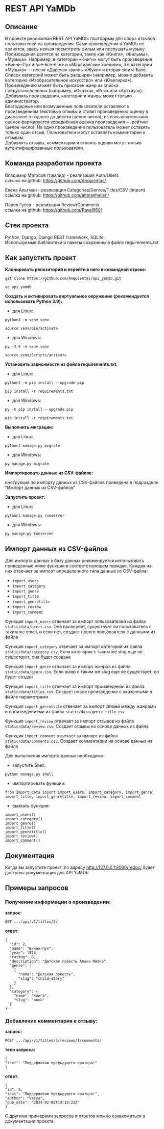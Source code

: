 # REST API YaMDb
## Описание
В проекте реализован REST API YaMDb: платформы для сбора отзывов пользователей на произведения. Сами произведения в YaMDb не хранятся, здесь нельзя посмотреть фильм или послушать музыку.  
Произведения делятся на категории, такие как «Книги», «Фильмы», «Музыка». Например, в категории «Книги» могут быть произведения «Винни-Пух и все-все-все» и «Марсианские хроники», а в категории «Музыка» — песня «Давеча» группы «Жуки» и вторая сюита Баха. Список категорий может быть расширен (например, можно добавить категорию «Изобразительное искусство» или «Ювелирка»).  
Произведению может быть присвоен жанр из списка предустановленных (например, «Сказка», «Рок» или «Артхаус»).  
Добавлять произведения, категории и жанры может только администратор.  
Благодарные или возмущённые пользователи оставляют к произведениям текстовые отзывы и ставят произведению оценку в диапазоне от одного до десяти (целое число); из пользовательских оценок формируется усреднённая оценка произведения — рейтинг (целое число). На одно произведение пользователь может оставить только один отзыв.
Пользователи могут оставлять комментарии к отзывам.  
Добавлять отзывы, комментарии и ставить оценки могут только аутентифицированные пользователи.

## Команда разработки проекта

Владимир Матасов (тимлид) - реализация Auth/Users  
ссылка на github: https://github.com/Anquientas/

Елена Альтман - реализация Categories/Genres/Titles/CSV (import)  
ссылка на github: https://github.com/altmanhellen/

Павел Гусев - реализация Review/Comments  
ссылка на github: https://github.com/Pavel950/

## Стек проекта
Python, Django, Django REST framework, SQLite  
Используемые библиотеки и пакеты сохранены в файле requirements.txt

## Как запустить проект

**Клонировать репозиторий и перейти в него в командной строке:**

```
git clone https://github.com/Anquientas/api_yamdb.git
```

```
cd api_yamdb
```

**Cоздать и активировать виртуальное окружение (рекомендуется использовать Python 3.9):**

* для Linux:

```
python3 -m venv venv
```

```
source venv/bin/activate
```

* для Windows:

```
py -3.9 -m venv venv
```

```
source venv/Scripts/activate
```

**Установить зависимости из файла requirements.txt:**

* для Linux:

```
python3 -m pip install --upgrade pip
```

```
pip install -r requirements.txt
```

* для Windows:

```
py -m pip install --upgrade pip
```

```
pip install -r requirements.txt
```

**Выполнить миграции:**

* для Linux:

```
python3 manage.py migrate
```

* для Windows:

```
py manage.py migrate
```

**Импортировать данные из CSV-файлов:**

инструкция по импорту данных из CSV-файлов приведена в подразделе "Импорт данных из CSV-файлов"

**Запустить проект:**

* для Linux:

```
python3 manage.py runserver
```

* для Windows:

```
py manage.py runserver
```

## Импорт данных из CSV-файлов

Для импорта данных в базу данных рекомендуется использовать приведенные ниже функции в соответствующем порядке. Каждая из них отвечает за импорт определенного типа данных из CSV-файла:

* `import_users`
* `import_category`
* `import_genre`
* `import_title`
* `import_genretitle`
* `import_review`
* `import_comment`

Функция `import_users` отвечает за импорт пользователей из файла `static/data/users.csv`. Она проверяет, существует ли пользователь с таким же email, и если нет, создает нового пользователя с данными из файла

Функция `import_category` отвечает за импорт категорий из файла `static/data/category.csv`. Если категория с таким же slug еще не существует, она будет создана

Функция `import_genre` отвечает за импорт жанров из файла `static/data/genre.csv`. Если жанр с таким же slug еще не существует, он будет создан

Функция `import_title` отвечает за импорт произведений из файла `static/data/titles.csv`. Создает новое произведение с указанными в файле параметрами

Функция `import_genretitle` отвечает за импорт связей между жанрами и произведениями из файла `static/data/genre_title.csv`

Функция `import_review` отвечает за импорт отзывов из файла `static/data/review.csv`. Создает отзывы на основе данных из файла

Функция `import_comment` отвечает за импорт из файла `static/data/comments.csv`. Создает комментарии на основе данных из файла 

Для выполнения импорта данных необходимо:
* запустить Shell:

```
python manage.py shell
```
* импортировать функции:

```
from import_data import import_users, import_category, import_genre, import_title, import_genretitle, import_review, import_comment
```
* вызвать функции:

```
import_users()
import_category()
import_genre()
import_title()
import_genretitle()
import_review()
import_comment()
```

## Документация

Когда вы запустите проект, по адресу http://127.0.0.1:8000/redoc/ будет доступна документация для API YaMDb.

## Примеры запросов

### Получение информации о произведении:

**запрос:**
```
GET .../api/v1/titles/2/
```

**ответ:**
```
{
  "id": 2,
  "name": "Винни-Пух",
  "year": 1926,
  "rating": 8,
  "description": "Детская повесть Алана Милна",
  "genre": [
    {
      "name": "Детская повесть",
      "slug": "child-story"
    }
  ],
  "category": {
    "name": "Книга",
    "slug": "book"
  }
}
```

### Добавление комментария к отзыву:

**запрос:**
```
POST .../api/v1/titles/3/reviews/1/comments/
```

**тело запроса:**
```
{
"text": "Поддерживаю предыдущего оратора!"
}
```

**ответ:**
```
{
"id": 5,
"text": "Поддерживаю предыдущего оратора!",
"author": "Vasya",
"pub_date": "2024-02-02T14:15:22Z"
}
```

С другими примерами запросов и ответов можно ознакомиться в документации проекта.
